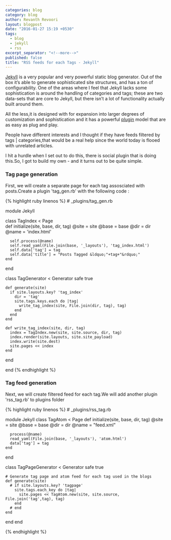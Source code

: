 ```yaml
---
categories: blog
category: blog
author: Revanth Revoori
layout: blogpost
date: "2016-01-27 15:19 +0530"
tags: 
  - blog
  - jekyll
  - rss
excerpt_separator: "<!--more-->"
published: false
title: "RSS feeds for each Tags - Jekyll"
---
```


[Jekyll](https://jekyllrb.com/ "Jekyll") is a very popular and very powerful static blog generator. Out of the box it’s able to generate sophisticated site structures, and has a ton of configurability. One of the areas where I feel that Jekyll lacks some sophistication is around the handling of categories and tags; these are two data-sets that are core <!--more-->to Jekyll, but there isn’t a lot of functionality actually built around them.

All the less,it is designed with for expansion into larger degrees of customization and sophistication and it has a powerful [plugin](https://github.com/mojombo/jekyll/wiki/Plugins) model that are as easy as plug and play.

People have different interests and I thought if they have feeds filtered by tags | categories,that would be a real help since the world today is flooed with unrelated articles.

I hit a hurdle when I set out to do this, there is social plugin that is doing this.So, I got to build my own - and it turns out to be quite simple.

### Tag page generation

First, we will create a separate page for each tag assosciated with posts.Create a plugin 'tag_gen.rb' with the following code :

{% highlight ruby linenos %}
    # _plugins/tag_gen.rb
    
module Jekyll

  class TagIndex < Page    
    def initialize(site, base, dir, tag)
      @site = site
      @base = base
      @dir = dir
      @name = 'index.html'

      self.process(@name)
      self.read_yaml(File.join(base, '_layouts'), 'tag_index.html')
      self.data['tag'] = tag
      self.data['title'] = "Posts Tagged &ldquo;"+tag+"&rdquo;"
    end
  end

  class TagGenerator < Generator
    safe true
    
    def generate(site)
      if site.layouts.key? 'tag_index'
        dir = 'tag'
        site.tags.keys.each do |tag|
          write_tag_index(site, File.join(dir, tag), tag)
        end
      end
    end
  
    def write_tag_index(site, dir, tag)
      index = TagIndex.new(site, site.source, dir, tag)
      index.render(site.layouts, site.site_payload)
      index.write(site.dest)
      site.pages << index
    end
  end

end
{% endhighlight %}

### Tag feed generation

Next, we will create filtered feed for each tag.We will add another plugin 'rss_tag.rb' to plugins folder

{% highlight ruby linenos %}
    # _plugins/rss_tag.rb

module Jekyll
  class TagAtom < Page
    def initialize(site, base, dir, tag)
      @site = site
      @base = base
      @dir = dir
      @name = "feed.xml"

      process(@name)
      read_yaml(File.join(base, '_layouts'), 'atom.html')
      data['tag'] = tag
    end
  end

  class TagPageGenerator < Generator
    safe true

    # Generate tag page and atom feed for each tag used in the blogs
    def generate(site)
      # if site.layouts.key? 'tagpage'
        site.tags.each_key do |tag|
          site.pages << TagAtom.new(site, site.source, File.join('tag',tag), tag)
        end
      # end
    end
  end
end

{% endhighlight %}

